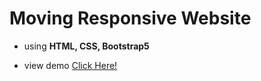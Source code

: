 # Moving Responsive Website

- using **HTML, CSS, Bootstrap5**

- view demo  <a href="https://abd-allh.github.io/moving-responsive-website/"> Click Here! </a>
